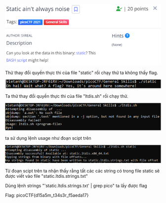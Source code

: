![Alt text](image.png)

Thử thay đổi quyền thực thi của file "static" rồi chạy thử ta không thấy flag. 

![Alt text](image-1.png)

Ta thử thay đổi quyền thực thi của file "ltdis.sh" rồi chạy thử.

![Alt text](image-2.png)

ta sử dụng lệnh usage như đoạn scipt trên

![Alt text](image-3.png)

Từ đoạn scipt trên ta nhận thấy rằng tất các các string có trong file static sẽ được viết vào file "static.ltdis.strings.txt"

Dùng lệnh strings "'static.ltdis.strings.txt' | grep pico" ta lấy được flag


Flag: picoCTF{d15a5m_t34s3r_f5aeda17}